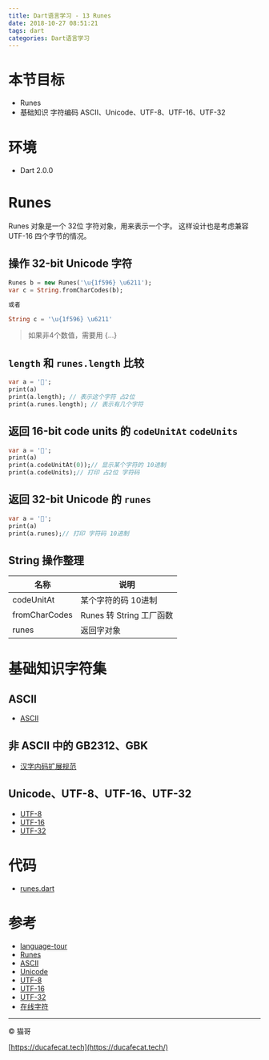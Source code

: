 ```yaml
---
title: Dart语言学习 - 13 Runes
date: 2018-10-27 08:51:21
tags: dart
categories: Dart语言学习
---
```


# 本节目标

- Runes
- 基础知识 字符编码 ASCII、Unicode、UTF-8、UTF-16、UTF-32

# 环境

- Dart 2.0.0

# Runes

Runes 对象是一个 32位 字符对象，用来表示一个字。
这样设计也是考虑兼容 UTF-16 四个字节的情况。

## 操作 32-bit Unicode 字符

```dart
Runes b = new Runes('\u{1f596} \u6211');
var c = String.fromCharCodes(b);

或者

String c = '\u{1f596} \u6211'
```

> 如果非4个数值，需要用 {...}

## `length` 和 `runes.length` 比较

```dart
var a = '👺';
print(a)
print(a.length); // 表示这个字符 占2位
print(a.runes.length); // 表示有几个字符
```

## 返回 16-bit code units 的 `codeUnitAt` `codeUnits`

```dart
var a = '👺';
print(a)
print(a.codeUnitAt(0));// 显示某个字符的 10进制
print(a.codeUnits);// 打印 占2位 字符码
```

## 返回 32-bit Unicode 的 `runes`

```dart
var a = '👺';
print(a)
print(a.runes);// 打印 字符码 10进制
```

## String 操作整理

名称 | 说明
-----|----------
codeUnitAt      | 某个字符的码 10进制
fromCharCodes   | Runes 转 String 工厂函数
runes           | 返回字对象

# 基础知识字符集

## ASCII

- [ASCII](https://zh.wikipedia.org/wiki/ASCII)

## 非 ASCII 中的 GB2312、GBK

- [汉字内码扩展规范](https://zh.wikipedia.org/wiki/%E6%B1%89%E5%AD%97%E5%86%85%E7%A0%81%E6%89%A9%E5%B1%95%E8%A7%84%E8%8C%83)

## Unicode、UTF-8、UTF-16、UTF-32

- [UTF-8](https://zh.wikipedia.org/wiki/UTF-8)
- [UTF-16](https://zh.wikipedia.org/wiki/UTF-16)
- [UTF-32](https://zh.wikipedia.org/wiki/UTF-32)

# 代码

- [runes.dart](https://github.com/ducafecat/dart-learn/blob/master/13-Runes/runes.dart)

# 参考

- [language-tour](https://www.dartlang.org/guides/language/language-tour)
- [Runes](https://api.dartlang.org/stable/2.0.0/dart-core/Runes-class.html)
- [ASCII](https://zh.wikipedia.org/wiki/ASCII)
- [Unicode](https://zh.wikipedia.org/wiki/Unicode)
- [UTF-8](https://zh.wikipedia.org/wiki/UTF-8)
- [UTF-16](https://zh.wikipedia.org/wiki/UTF-16)
- [UTF-32](https://zh.wikipedia.org/wiki/UTF-32)
- [在线字符](http://copychar.cc/popular/)

----

© 猫哥

[https://ducafecat.tech](https://ducafecat.tech/)
